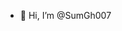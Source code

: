 - 👋 Hi, I’m @SumGh007

<!---
SumGh007/SumGh007 is a ✨ special ✨ repository because its `README.md` (this file) appears on your GitHub profile.
You can click the Preview link to take a look at your changes.
--->
